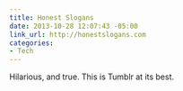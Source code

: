 ```yaml
---
title: Honest Slogans
date: 2013-10-28 12:07:43 -05:00
link_url: http://honestslogans.com
categories:
- Tech
---
```


Hilarious, and true. This is Tumblr at its best. 
